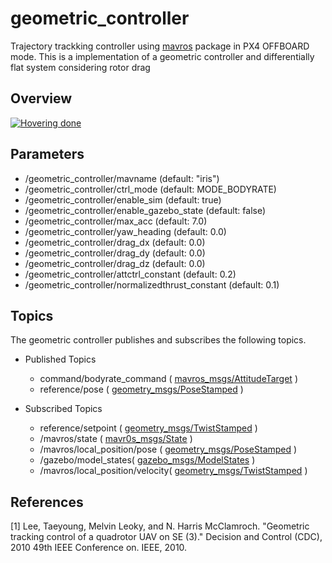# geometric_controller

Trajectory trackking controller using [mavros](https://github.com/mavlink/mavros) package in PX4 OFFBOARD mode. This is a implementation of a geometric controller and differentially flat system considering rotor drag

## Overview

[![Hovering done](https://img.youtube.com/vi/FRaPGjX9m-c/0.jpg)](https://youtu.be/FRaPGjX9m-c "Hovering done")

## Parameters
- /geometric_controller/mavname (default: "iris")
- /geometric_controller/ctrl_mode (default: MODE_BODYRATE)
- /geometric_controller/enable_sim (default: true)
- /geometric_controller/enable_gazebo_state (default: false)
- /geometric_controller/max_acc (default: 7.0)
- /geometric_controller/yaw_heading (default: 0.0)
- /geometric_controller/drag_dx (default: 0.0)
- /geometric_controller/drag_dy (default: 0.0)
- /geometric_controller/drag_dz (default: 0.0)
- /geometric_controller/attctrl_constant (default: 0.2)
- /geometric_controller/normalizedthrust_constant (default: 0.1)


## Topics

The geometric controller publishes and subscribes the following topics.

- Published Topics
	- command/bodyrate_command ( [mavros_msgs/AttitudeTarget](http://docs.ros.org/api/mavros_msgs/html/msg/AttitudeTarget.html) )
	- reference/pose ( [geometry_msgs/PoseStamped](http://docs.ros.org/kinetic/api/geometry_msgs/html/msg/PoseStamped.html) )

- Subscribed Topics
	- reference/setpoint ( [geometry_msgs/TwistStamped](http://docs.ros.org/api/geometry_msgs/html/msg/TwistStamped.html) )
	- /mavros/state ( [mavr0s_msgs/State](http://docs.ros.org/api/mavros_msgs/html/msg/State.html) )
	- /mavros/local_position/pose ( [geometry_msgs/PoseStamped](http://docs.ros.org/kinetic/api/geometry_msgs/html/msg/PoseStamped.html) )
	- /gazebo/model_states( [gazebo_msgs/ModelStates](http://docs.ros.org/kinetic/api/gazebo_msgs/html/msg/ModelState.html) )
	- /mavros/local_position/velocity( [geometry_msgs/TwistStamped](http://docs.ros.org/api/geometry_msgs/html/msg/TwistStamped.html) )


## References
[1] Lee, Taeyoung, Melvin Leoky, and N. Harris McClamroch. "Geometric tracking control of a quadrotor UAV on SE (3)." Decision and Control (CDC), 2010 49th IEEE Conference on. IEEE, 2010.



